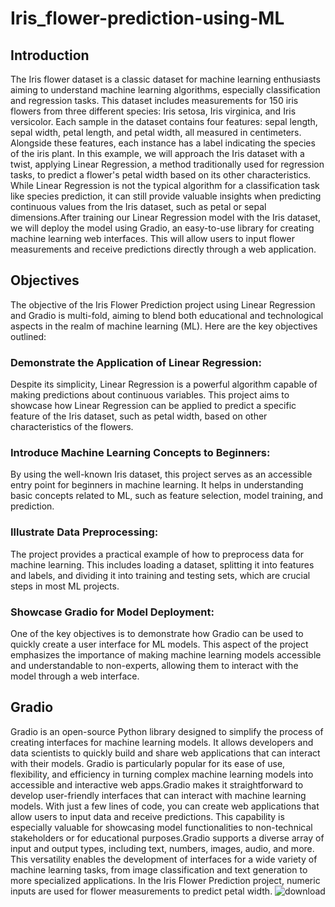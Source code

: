 # Iris_flower-prediction-using-ML

## Introduction
 The Iris flower dataset is a classic dataset for machine learning enthusiasts aiming to understand machine learning algorithms, especially classification and regression tasks. This dataset includes measurements for 150 iris flowers from three different species: Iris setosa, Iris virginica, and Iris versicolor. Each sample in the dataset contains four features: sepal length, sepal width, petal length, and petal width, all measured in centimeters. Alongside these features, each instance has a label indicating the species of the iris plant.
 In this example, we will approach the Iris dataset with a twist, applying Linear Regression, a method traditionally used for regression tasks, to predict a flower's petal width based on its other characteristics. While Linear Regression is not the typical algorithm for a classification task like species prediction, it can still provide valuable insights when predicting continuous values from the Iris dataset, such as petal or sepal dimensions.After training our Linear Regression model with the Iris dataset, we will deploy the model using Gradio, an easy-to-use library for creating machine learning web interfaces. This will allow users to input flower measurements and receive predictions directly through a web application.
## Objectives
The objective of the Iris Flower Prediction project using Linear Regression and Gradio is multi-fold, aiming to blend both educational and technological aspects in the realm of machine learning (ML). Here are the key objectives outlined:
### Demonstrate the Application of Linear Regression: 
Despite its simplicity, Linear Regression is a powerful algorithm capable of making predictions about continuous variables. This project aims to showcase how Linear Regression can be applied to predict a specific feature of the Iris dataset, such as petal width, based on other characteristics of the flowers.
### Introduce Machine Learning Concepts to Beginners:
By using the well-known Iris dataset, this project serves as an accessible entry point for beginners in machine learning. It helps in understanding basic concepts related to ML, such as feature selection, model training, and prediction.
### Illustrate Data Preprocessing:
The project provides a practical example of how to preprocess data for machine learning. This includes loading a dataset, splitting it into features and labels, and dividing it into training and testing sets, which are crucial steps in most ML projects.
### Showcase Gradio for Model Deployment:
One of the key objectives is to demonstrate how Gradio can be used to quickly create a user interface for ML models. This aspect of the project emphasizes the importance of making machine learning models accessible and understandable to non-experts, allowing them to interact with the model through a web interface.
## Gradio
Gradio is an open-source Python library designed to simplify the process of creating interfaces for machine learning models. It allows developers and data scientists to quickly build and share web applications that can interact with their models. Gradio is particularly popular for its ease of use, flexibility, and efficiency in turning complex machine learning models into accessible and interactive web apps.Gradio makes it straightforward to develop user-friendly interfaces that can interact with machine learning models. With just a few lines of code, you can create web applications that allow users to input data and receive predictions. This capability is especially valuable for showcasing model functionalities to non-technical stakeholders or for educational purposes.Gradio supports a diverse array of input and output types, including text, numbers, images, audio, and more. This versatility enables the development of interfaces for a wide variety of machine learning tasks, from image classification and text generation to more specialized applications. In the Iris Flower Prediction project, numeric inputs are used for flower measurements to predict petal width.
![download](https://github.com/SaranyaR-btech/Iris_flower-prediction-using-ML/assets/143238930/f2ce03b9-8e1e-4846-bb41-69eb810d11b6)

